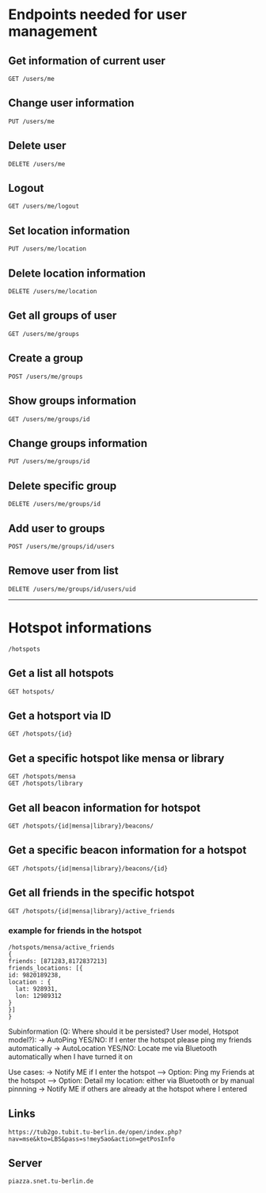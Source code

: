# Endpoints needed for user management

## Get information of current user
	GET /users/me

## Change user information
	PUT /users/me

## Delete user
	DELETE /users/me

## Logout
	GET /users/me/logout

## Set location information
	PUT /users/me/location

## Delete location information
	DELETE /users/me/location

## Get all groups of user
	GET /users/me/groups

## Create a group
	POST /users/me/groups

## Show groups information
	GET /users/me/groups/id

## Change groups information
	PUT /users/me/groups/id

## Delete specific group
	DELETE /users/me/groups/id

## Add user to groups
	POST /users/me/groups/id/users

## Remove user from list
	DELETE /users/me/groups/id/users/uid

---
# Hotspot informations
	/hotspots

## Get a list all hotspots
	GET hotspots/

## Get a hotsport via ID
	GET /hotspots/{id}

## Get a specific hotspot like mensa or library
	GET /hotspots/mensa
	GET /hotspots/library

## Get all beacon information for hotspot
	GET /hotspots/{id|mensa|library}/beacons/

## Get a specific beacon information for a hotspot
	GET /hotspots/{id|mensa|library}/beacons/{id}

## Get all friends in the specific hotspot
	GET /hotspots/{id|mensa|library}/active_friends

### example for friends in the hotspot
	/hotspots/mensa/active_friends
	{
  	friends: [871283,8172837213]
  	friends_locations: [{
    id: 9820189238,
    location : {
      lat: 928931,
      lon: 12989312
    }
	}]
	}


Subinformation (Q: Where should it be persisted? User model, Hotspot model?):
-> AutoPing YES/NO: If I enter the hotspot please ping my friends automatically
-> AutoLocation YES/NO: Locate me via Bluetooth automatically when I have turned it on

Use cases:
-> Notify ME if I enter the hotspot
--> Option: Ping my Friends at the hotspot
--> Option: Detail my location: either via Bluetooth or by manual pinnning
-> Notify ME if others are already at the hotspot where I entered


## Links
	https://tub2go.tubit.tu-berlin.de/open/index.php?nav=mse&kto=LBS&pass=s!mey5ao&action=getPosInfo


## Server
	piazza.snet.tu-berlin.de

